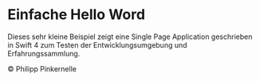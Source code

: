 # Einfache Hello Word
Dieses sehr kleine Beispiel zeigt eine Single Page Application geschrieben in Swift 4 zum Testen der Entwicklungsumgebung und Erfahrungssammlung.

© Philipp Pinkernelle
